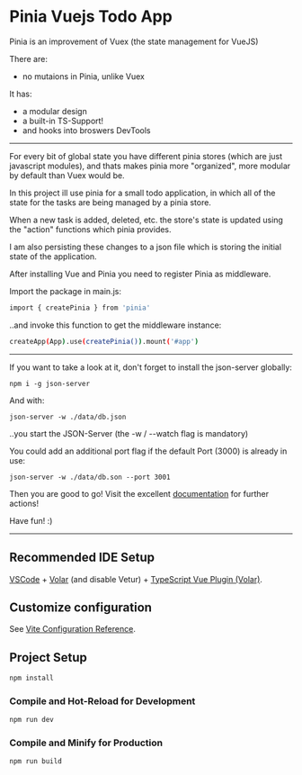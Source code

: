 # Pinia Vuejs Todo App

Pinia is an improvement of Vuex (the state management for VueJS)

There are:

- no mutaions in Pinia, unlike Vuex

It has:

- a modular design
- a built-in TS-Support!
- and hooks into broswers DevTools

---

For every bit of global state you have different pinia stores (which are just javascript modules), and thats makes pinia more "organized", more modular by default than Vuex would be.

In this project ill use pinia for a small todo application, in which all of the state for the tasks are being managed by a pinia store.

When a new task is added, deleted, etc. the store's state is updated using the "action" functions which pinia provides.

I am also persisting these changes to a json file which is storing the initial state of the application.

After installing Vue and Pinia you need to register Pinia as middleware.

Import the package in main.js:

```sh
import { createPinia } from 'pinia'
```

..and invoke this function to get the middleware instance:

```sh
createApp(App).use(createPinia()).mount('#app')
```

---

If you want to take a look at it, don't forget to install the json-server globally:

`npm i -g json-server`

And with:

`json-server -w ./data/db.json`

..you start the JSON-Server (the -w / --watch flag is mandatory)

You could add an additional port flag if the default Port (3000) is already in use:

`json-server -w ./data/db.son --port 3001`

Then you are good to go! Visit the excellent [documentation](https://pinia.vuejs.org/getting-started.html) for further actions!

Have fun! :)

---

## Recommended IDE Setup

[VSCode](https://code.visualstudio.com/) + [Volar](https://marketplace.visualstudio.com/items?itemName=Vue.volar) (and disable Vetur) + [TypeScript Vue Plugin (Volar)](https://marketplace.visualstudio.com/items?itemName=Vue.vscode-typescript-vue-plugin).

## Customize configuration

See [Vite Configuration Reference](https://vitejs.dev/config/).

## Project Setup

```sh
npm install
```

### Compile and Hot-Reload for Development

```sh
npm run dev
```

### Compile and Minify for Production

```sh
npm run build
```

